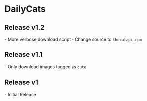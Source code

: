 # DailyCats

## Release v1.2
\- More verbose download script
\- Change source to `thecatapi.com`

## Release v1.1
\- Only download images tagged as `cute`

## Release v1
\- Initial Release
